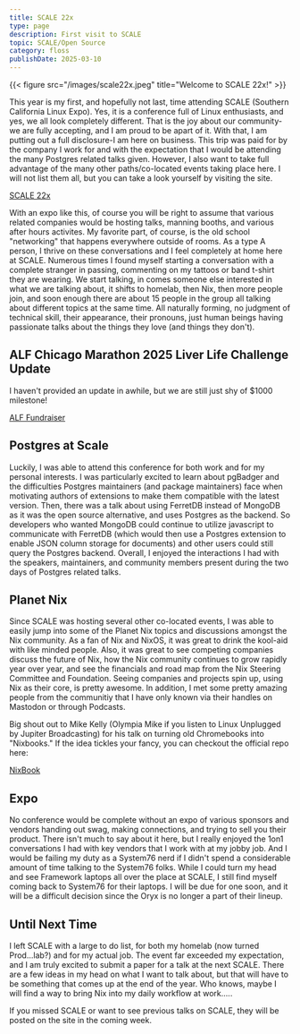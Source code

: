 ```yaml
---
title: SCALE 22x
type: page
description: First visit to SCALE
topic: SCALE/Open Source
category: floss
publishDate: 2025-03-10
---
```



{{< figure src="/images/scale22x.jpeg" title="Welcome to SCALE 22x!" >}}

This year is my first, and hopefully not last, time attending SCALE (Southern California Linux Expo). Yes, it is a conference full of Linux enthusiasts, and yes, we all look completely different. That is the joy about our community-we are fully accepting, and I am proud to be apart of it. With that, I am putting out a full disclosure-I am here on business. This trip was paid for by the company I work for and with the expectation that I would be attending the many Postgres related talks given. However, I also want to take full advantage of the many other paths/co-located events taking place here. I will not list them all, but you can take a look yourself by visiting the site.

[SCALE 22x](https://www.socallinuxexpo.org/scale/22x)

With an expo like this, of course you will be right to assume that various related companies would be hosting talks, manning booths, and various after hours activites. My favorite part, of course, is the old school "networking" that  happens everywhere outside of rooms. As a type A person, I thrive on these conversations and I feel completely at home here at SCALE. Numerous times I found myself starting a conversation with a complete stranger in passing, commenting on my tattoos or band t-shirt they are wearing. We start talking, in comes someone else interested in what we are talking about, it shifts to homelab, then Nix, then more people join, and soon enough there are about 15 people in the group all talking about different topics at the same time. All naturally forming, no judgment of technical skill, their appearance, their pronouns, just human beings having passionate talks about the things they love (and things they don't).

## ALF Chicago Marathon 2025 Liver Life Challenge Update

I haven't provided an update in awhile, but we are still just shy of $1000 milestone!

[ALF Fundraiser](https://liverlifechallenge.org/chicago/support/#jfrye)


## Postgres at Scale

Luckily, I was able to attend this conference for both work and for my personal interests.  I was particularly excited to learn about pgBadger and the difficulties Postgres maintainers (and package maintainers) face when motivating authors of extensions to make them compatible with the latest version. Then, there was a talk about using FerretDB instead of MongoDB as it was the open source alternative, and uses Postgres as the backend. So developers who wanted MongoDB could continue to utilize javascript to communicate with FerretDB (which would then use a Postgres extension to enable JSON column storage for documents) and other users could still query the Postgres backend. Overall, I enjoyed the interactions I had with the speakers, maintainers, and community members present during the two days of Postgres related talks.

## Planet Nix

Since SCALE was hosting several other co-located events, I was able to easily jump into some of the Planet Nix topics and discussions amongst the Nix community. As a fan of Nix and NixOS, it was great to drink the kool-aid with like minded people. Also, it was great to see competing companies discuss the future of Nix, how the Nix community continues to grow rapidly year over year, and see the financials and road map from the Nix Steering Committee and Foundation. Seeing companies and projects spin up, using Nix as their core, is pretty awesome. In addition, I met some pretty amazing people from the communitiy that I have only known via their handles on Mastodon or through Podcasts.

Big shout out to Mike Kelly (Olympia Mike if you listen to Linux Unplugged by Jupiter Broadcasting) for his talk on turning old Chromebooks into "Nixbooks." If the idea tickles your fancy, you can checkout the official repo here:

[NixBook](https://github.com/mkellyxp/Nixbook)


## Expo

No conference would be complete without an expo of various sponsors and vendors handing out swag, making connections, and trying to sell you their product. There isn't much to say about it here, but I really enjoyed the 1on1 conversations I had with key vendors that I work with at my jobby job. And I would be failing my duty as a System76 nerd if I didn't spend a considerable amount of time talking to the System76 folks. While I could turn my head and see Framework laptops all over the place at SCALE, I still find myself coming back to System76 for their laptops. I will be due for one soon, and it will be a difficult decision since the Oryx is no longer a part of their lineup.


## Until Next Time

I left SCALE with a large to do list, for both my homelab (now turned Prod...lab?) and for my actual job. The event far exceeded my expectation, and I am truly excited to submit a paper for a talk at the next SCALE. There are a few ideas in my head on what I want to talk about, but that will have to be something that comes up at the end of the year. Who knows, maybe I will find a way to bring Nix into my daily workflow at work.....

If you missed SCALE or want to see previous talks on SCALE, they will be posted on the site in the coming week.
